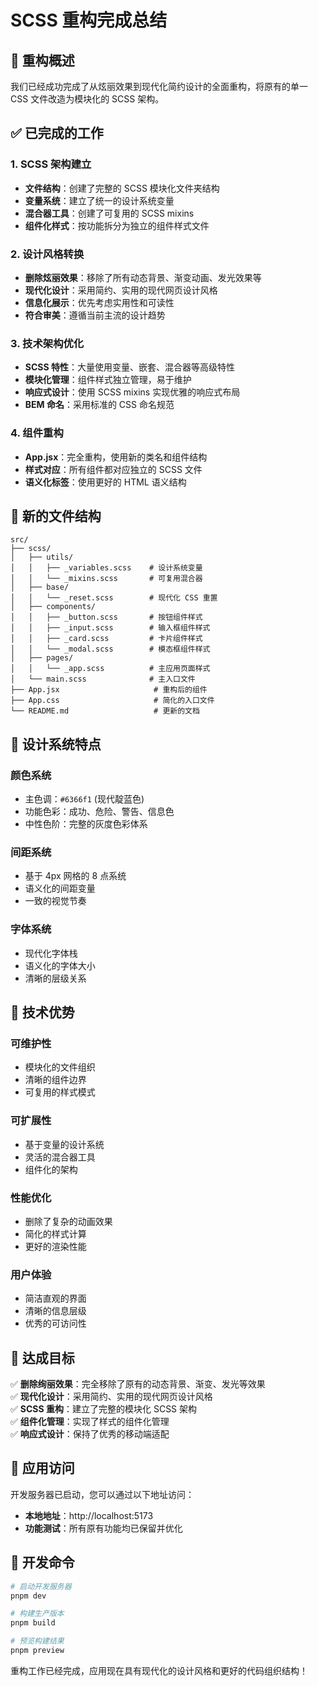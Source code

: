 # SCSS 重构完成总结

## 🎉 重构概述

我们已经成功完成了从炫丽效果到现代化简约设计的全面重构，将原有的单一 CSS 文件改造为模块化的 SCSS 架构。

## ✅ 已完成的工作

### 1. SCSS 架构建立
- **文件结构**：创建了完整的 SCSS 模块化文件夹结构
- **变量系统**：建立了统一的设计系统变量
- **混合器工具**：创建了可复用的 SCSS mixins
- **组件化样式**：按功能拆分为独立的组件样式文件

### 2. 设计风格转换
- **删除炫丽效果**：移除了所有动态背景、渐变动画、发光效果等
- **现代化设计**：采用简约、实用的现代网页设计风格
- **信息化展示**：优先考虑实用性和可读性
- **符合审美**：遵循当前主流的设计趋势

### 3. 技术架构优化
- **SCSS 特性**：大量使用变量、嵌套、混合器等高级特性
- **模块化管理**：组件样式独立管理，易于维护
- **响应式设计**：使用 SCSS mixins 实现优雅的响应式布局
- **BEM 命名**：采用标准的 CSS 命名规范

### 4. 组件重构
- **App.jsx**：完全重构，使用新的类名和组件结构
- **样式对应**：所有组件都对应独立的 SCSS 文件
- **语义化标签**：使用更好的 HTML 语义结构

## 📁 新的文件结构

```
src/
├── scss/
│   ├── utils/
│   │   ├── _variables.scss    # 设计系统变量
│   │   └── _mixins.scss       # 可复用混合器
│   ├── base/
│   │   └── _reset.scss        # 现代化 CSS 重置
│   ├── components/
│   │   ├── _button.scss       # 按钮组件样式
│   │   ├── _input.scss        # 输入框组件样式
│   │   ├── _card.scss         # 卡片组件样式
│   │   └── _modal.scss        # 模态框组件样式
│   ├── pages/
│   │   └── _app.scss          # 主应用页面样式
│   └── main.scss              # 主入口文件
├── App.jsx                     # 重构后的组件
├── App.css                     # 简化的入口文件
└── README.md                   # 更新的文档
```

## 🎨 设计系统特点

### 颜色系统
- 主色调：`#6366f1` (现代靛蓝色)
- 功能色彩：成功、危险、警告、信息色
- 中性色阶：完整的灰度色彩体系

### 间距系统
- 基于 4px 网格的 8 点系统
- 语义化的间距变量
- 一致的视觉节奏

### 字体系统
- 现代化字体栈
- 语义化的字体大小
- 清晰的层级关系

## 🚀 技术优势

### 可维护性
- 模块化的文件组织
- 清晰的组件边界
- 可复用的样式模式

### 可扩展性
- 基于变量的设计系统
- 灵活的混合器工具
- 组件化的架构

### 性能优化
- 删除了复杂的动画效果
- 简化的样式计算
- 更好的渲染性能

### 用户体验
- 简洁直观的界面
- 清晰的信息层级
- 优秀的可访问性

## 🎯 达成目标

✅ **删除绚丽效果**：完全移除了原有的动态背景、渐变、发光等效果  
✅ **现代化设计**：采用简约、实用的现代网页设计风格  
✅ **SCSS 重构**：建立了完整的模块化 SCSS 架构  
✅ **组件化管理**：实现了样式的组件化管理  
✅ **响应式设计**：保持了优秀的移动端适配  

## 📱 应用访问

开发服务器已启动，您可以通过以下地址访问：
- **本地地址**：http://localhost:5173
- **功能测试**：所有原有功能均已保留并优化

## 🔧 开发命令

```bash
# 启动开发服务器
pnpm dev

# 构建生产版本
pnpm build

# 预览构建结果
pnpm preview
```

重构工作已经完成，应用现在具有现代化的设计风格和更好的代码组织结构！ 